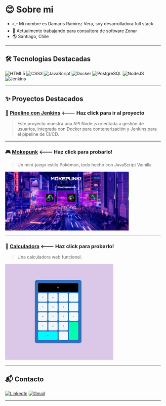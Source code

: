 # 😊 Sobre mi

- 👉 Mi nombre es Damaris Ramírez Vera, soy desarrolladora full stack
- 💼 Actualmente trabajando para consultora de software Zonar
- 🌎 Santiago, Chile


---


## 🛠 Tecnologías Destacadas

![HTML5](https://img.shields.io/badge/-HTML5-E34F26?style=flat&logo=html5&logoColor=white)
![CSS3](https://img.shields.io/badge/-CSS3-1572B6?style=flat&logo=css3&logoColor=white)
![JavaScript](https://img.shields.io/badge/-JavaScript-F7DF1E?style=flat&logo=javascript&logoColor=black)
![Docker](https://img.shields.io/badge/-Docker-2496ED?style=flat&logo=docker&logoColor=white)
![PostgreSQL](https://img.shields.io/badge/-PostgreSQL-4169E1?style=flat&logo=postgresql&logoColor=white)
![NodeJS](https://img.shields.io/badge/-NodeJS-F7DF1E?style=flat&logo=javascript&logoColor=black)
![Jenkins](https://img.shields.io/badge/-Jenkins-D24939?style=flat&logo=jenkins&logoColor=white)


---

## ✨ Proyectos Destacados

### 💠 [Pipeline con Jenkins](https://github.com/DamarisRamirez/pruebaIntegracionJenkins) <--- Haz click para ir al proyecto 
> Este proyecto muestra una API Node.js orientada a gestión de usuarios, integrada con Docker para contenerización y Jenkins para el pipeline de CI/CD.

---

### 🎮 [Mokepunk](https://damarisramirez.github.io/mokepunk/)  <--- Haz click para probarlo!
> Un mini-juego estilo Pokémon, todo hecho con JavaScript Vainilla

<img src="https://github.com/DamarisRamirez/mokepunk/raw/main/capturaMokepon.png" width="400" alt="Captura de Mokepunk"/>

---

### 🔢 [Calculadora](https://damarisramirez.github.io/calculadora/) <--- Haz click para probarlo!
> Una calculadora web funcional.

<img src="https://github.com/DamarisRamirez/calculadora/raw/main/calculadora.png" width="350" alt="Captura de Calculadora"/>

---


## 📬 Contacto

[![LinkedIn](https://img.shields.io/badge/LinkedIn-DamarisRamirez-blue?style=flat&logo=linkedin)](https://www.linkedin.com/in/damaris-ramirez-vera/)
[![Gmail](https://img.shields.io/badge/Gmail-dms.ramirez@gmail.com-red?style=flat&logo=gmail)](mailto:dms.ramirez@gmail.com)

---

